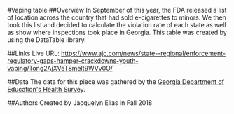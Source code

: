#Vaping table
##Overview
In September of this year, the FDA released a list of location across the country that had sold e-cigarettes to minors. We then took this list and decided to calculate the violation rate of each state as well as show where inspections took place in Georgia. This table was created by using the DataTable library.

##Links
Live URL: https://www.ajc.com/news/state--regional/enforcement-regulatory-gaps-hamper-crackdowns-youth-vaping/Tong2AjXVeT8melt9WVv0O/

##Data
The data for this piece was gathered by the <a href="http://www.gadoe.org/Curriculum-Instruction-and-Assessment/Curriculum-and-Instruction/GSHS-II/Pages/GSHS-Results.aspx" target="_blank">Georgia Department of Education's Health Survey</a>.

##Authors
Created by Jacquelyn Elias in Fall 2018